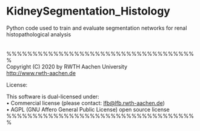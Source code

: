 # KidneySegmentation_Histology
Python code used to train and evaluate segmentation networks for renal histopathological analysis  
<br>
<br>
%%%%%%%%%%%%%%%%%%%%%%%%%%%%%%%%%%%%%                                                 
Copyright (C) 2020 by RWTH Aachen University                            
http://www.rwth-aachen.de                                               
                                                                        
License:                                                                
                                                                        
This software is dual-licensed under:                                   
• Commercial license (please contact: lfb@lfb.rwth-aachen.de)           
• AGPL (GNU Affero General Public License) open source license                                   
%%%%%%%%%%%%%%%%%%%%%%%%%%%%%%%%%%%%%                                                                  
